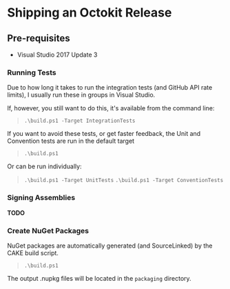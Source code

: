 # Shipping an Octokit Release

## Pre-requisites

 - Visual Studio 2017 Update 3

### Running Tests

Due to how long it takes to run the integration tests (and GitHub API rate limits), I usually run these in groups in Visual Studio.

If, however, you still want to do this, it's available from the command line:

> `.\build.ps1 -Target IntegrationTests`

If you want to avoid these tests, or get faster feedback, the Unit and Convention tests are run in the default target
> `.\build.ps1`

Or can be run individually:

> `.\build.ps1 -Target UnitTests`
> `.\build.ps1 -Target ConventionTests`

### Signing Assemblies

**TODO**

### Create NuGet Packages

NuGet packages are automatically generated (and SourceLinked) by the CAKE build script.
> `.\build.ps1`

The output .nupkg files will be located in the `packaging` directory.

